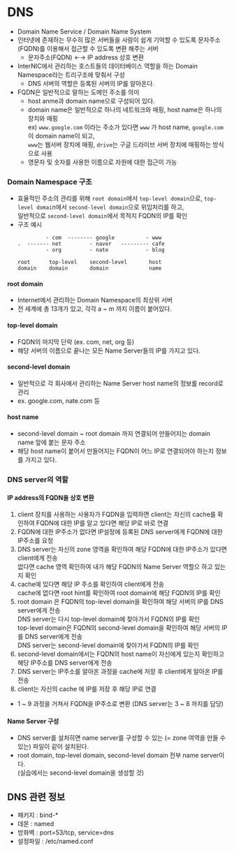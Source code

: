 # DNS
* Domain Name Service / Domain Name System
* 인터넷에 존재하는 무수히 많은 서버들을 사람이 쉽게 기억할 수 있도록 문자주소(FQDN)를 이용해서 접근할 수 있도록 변환 해주는 서버
  * 문자주소(FQDN) ←→ IP address 상호 변환
* InterNIC에서 관리하는 호스트들의 데이터베이스 역할을 하는 Domain Namespace라는 트리구조에 맞춰서 구성
  * DNS 서버의 역할은 등록된 서버의 IP를 알아온다.
* FQDN은 일반적으로 말하는 도메인 주소를 의미
  * host anme과 domain name으로 구성되어 있다. 
  * domain name은 일반적으로 하나의 네트워크와 매핑, host name은 하나의 장치와 매핑  
ex) `www.google.com` 이라는 주소가 있다면 `www` 가 host name, `google.com`이 domain name이 되고,  
`www`는 웹서버 장치에 매핑, `drive`는 구글 드라이브 서버 장치에 매핑하는 방식으로 사용
  * 영문자 및 숫자를 사용한 이름으로 자원에 대한 접근이 가능
### Domain Namespace 구조
  * 효율적인 주소의 관리를 위해 `root domain`에서 `top-level domain`으로, `top-level domai`n에서 `second-level domain`으로 위임처리를 하고,  
일반적으로 `second-level domain`에서 목적지 FQDN의 IP를 확인
 * 구조 예시
   ```
            - com  -------- google          - www
   .  ------- net         - naver   --------- cafe
            - org         - nate            - blog
           
   root      top-level    second-level       host
   domain    domain       domain             name
   ```
#### root domain
* Internet에서 관리하는 Domain Namespace의 최상위 서버
* 전 세계에 총 13개가 있고, 각각 a ~ m 까지 이름이 붙어있다.
#### top-level domain
* FQDN의 마지막 단락 (ex. com, net, org 등) 
* 해당 서버의 이름으로 끝나는 모든 Name Server들의 IP를 가지고 있다.
#### second-level domain
* 일반적으로 각 회사에서 관리하는 Name Server host name의 정보를 record로 관리 
* ex. google.com, nate.com 등
#### host name
* second-level domain ~ root domain 까지 연결되어 만들어지는 domain name 앞에 붙는 문자 주소
* 해당 host name이 붙어서 만들어지는 FQDN이 어느 IP로 연결되어야 하는지 정보를 가지고 있다.

### DNS server의 역할
#### IP address의 FQDN을 상호 변환
1. client 장치를 사용하는 사용자가 FQDN을 입력하면 client는 자신의 cache를 확인하여 FQDN에 대한 IP를 알고 있다면 해당 IP로 바로 연결
2. FQDN에 대한 IP주소가 없다면 IP설정에 등록된 DNS server에게 FQDN에 대한 IP주소를 요청
3. DNS server는 자신의 zone 영역을 확인하여 해당 FQDN에 대한 IP주소가 있다면 client에게 전송  
없다면 cache 영역 확인하여 내가 해당 FQDN의 Name Server 역할으 하고 있는지 확인
4. cache에 있다면 해당 IP 주소를 확인하여 client에게 전송  
cache에 없다면 root hint를 확인하여 root domain에 해당 FQDN의 IP를 확인
5. root domain 은 FQDN의 top-level domain을 확인하여 해당 서버의 IP를 DNS server에게 전송  
DNS server는 다시 top-level domain에 찾아가서 FQDN의 IP를 확인  
top-level domain은 FQDN의 second-level domain을 확인하여 해당 서버의 IP를 DNS server에게 전송  
DNS server는 second-level domain에 찾아가서 FQDN의 IP를 확인
6. second-level domain에서는 FQDN의 host name이 자신에게 있는지 확인하고 해당 IP주소를 DNS server에게 전송
7. DNS server는 IP주소를 알아온 과정을 cache에 저장 후 client에게 알아온 IP를 전송
8. client는 자신의 cache 에 IP를 저장 후 해당 IP로 연결
* 1 ~ 9 과정을 거쳐서 FQDN을 IP주소로 변환 (DNS server는 3 ~ 8 까지를 담당)
#### Name Server 구성
* DNS server를 설처히면 name server를 구성할 수 있는 (= zone 여역을 만들 수 있는) 파일이 같이 설치된다.
* root domain, top-level domain, second-level domain 전부 name server이다.  
(실습에서는 second-level domain을 생성할 것)

## DNS 관련 정보
- 패키지 : bind-*
- 데몬 : named
- 방화벽 : port=53/tcp, service=dns
- 설정파일 : /etc/named.conf

